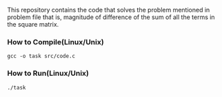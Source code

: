 This repository contains the code that solves the problem mentioned in problem file that is, magnitude of difference of the sum of all the terms in the square matrix.

### How to Compile(Linux/Unix) 

```shell
gcc -o task src/code.c
```

### How to Run(Linux/Unix)

```shell
./task
```

